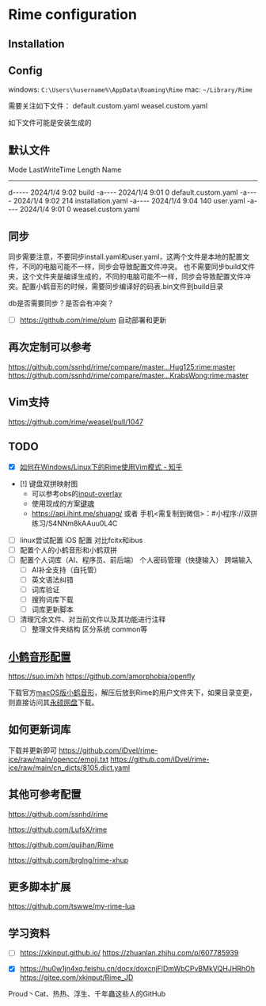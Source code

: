 # Rime configuration

## Installation

## Config

windows: `C:\Users\%username%\AppData\Roaming\Rime`
mac: `~/Library/Rime`

需要关注如下文件：
default.custom.yaml
weasel.custom.yaml

如下文件可能是安装生成的

## 默认文件

Mode                 LastWriteTime         Length Name
----                 -------------         ------ ----
d-----          2024/1/4      9:02                build
-a----          2024/1/4      9:01              0 default.custom.yaml
-a----          2024/1/4      9:02            214 installation.yaml
-a----          2024/1/4      9:04            140 user.yaml
-a----          2024/1/4      9:01              0 weasel.custom.yaml

## 同步

同步需要注意，不要同步install.yaml和user.yaml，这两个文件是本地的配置文件，不同的电脑可能不一样，同步会导致配置文件冲突。
也不需要同步build文件夹，这个文件夹是编译生成的，不同的电脑可能不一样，同步会导致配置文件冲突。配置小鹤音形的时候，需要同步编译好的码表.bin文件到build目录

db是否需要同步？是否会有冲突？
- [ ] https://github.com/rime/plum 自动部署和更新

## 再次定制可以参考

https://github.com/ssnhd/rime/compare/master...Hug125:rime:master
https://github.com/ssnhd/rime/compare/master...KrabsWong:rime:master


## Vim支持

https://github.com/rime/weasel/pull/1047

## TODO

- [x] [如何在Windows/Linux下的Rime使用Vim模式 - 知乎](https://zhuanlan.zhihu.com/p/654489636)
- [!] 键盘双拼映射图
  - 可以参考obs的[input-overlay](https://github.com/univrsal/input-overlay)
  - 使用现成的方案[键魂](https://github.com/isPoto/KeySoul)
  - https://api.ihint.me/shuang/ 或者 手机<需复制到微信>：#小程序://双拼练习/S4NNm8kAAuu0L4C
- [ ] linux尝试配置 iOS 配置 对比fcitx和ibus
- [ ] 配置个人的小鹤音形和小鹤双拼
- [ ] 配置个人词库（AI、程序员、前后端） 个人密码管理（快捷输入） 跨端输入
  - [ ] AI补全支持（自托管）
  - [ ] 英文语法纠错
  - [ ] 词库验证
  - [ ] 搜狗词库下载
  - [ ] 词库更新脚本
- [ ] 清理冗余文件、对当前文件以及其功能进行注释
  - [ ] 整理文件夹结构 区分系统 common等

## [小鹤音形配置](https://itx.ink/2018/11/21/SHARE_MY_RIME/)


https://suo.im/xh
https://github.com/amorphobia/openfly

下载官方[macOS版小鹤音形](http://ys-n.ysepan.com/116124318/319108762/j7427663656LGLTgUHjF81/%E5%B0%8F%E9%B9%A4%E9%9F%B3%E5%BD%A2%E2%80%9C%E9%BC%A0%E9%A1%BB%E7%AE%A1%E2%80%9Dfor%20macOS.zip?lx=xz)，解压后放到Rime的用户文件夹下，如果目录变更，则直接访问其[永硕网盘](http://flypy.ysepan.com/)下载。



## 如何更新词库

下载并更新即可
https://github.com/iDvel/rime-ice/raw/main/opencc/emoji.txt
https://github.com/iDvel/rime-ice/raw/main/cn_dicts/8105.dict.yaml


## 其他可参考配置

https://github.com/ssnhd/rime

https://github.com/LufsX/rime

https://github.com/qujihan/Rime

https://github.com/brglng/rime-xhup

## 更多脚本扩展

https://github.com/tswwe/my-rime-lua

## 学习资料

- [ ] https://xkinput.github.io/
https://zhuanlan.zhihu.com/p/607785939
- [x] https://hu0w1jn4xq.feishu.cn/docx/doxcnjFlDmWbCPvBMkVQHJHRhOh
https://gitee.com/xkinput/Rime_JD


Proud丶Cat、热热、浮生、千年蟲这些人的GitHub